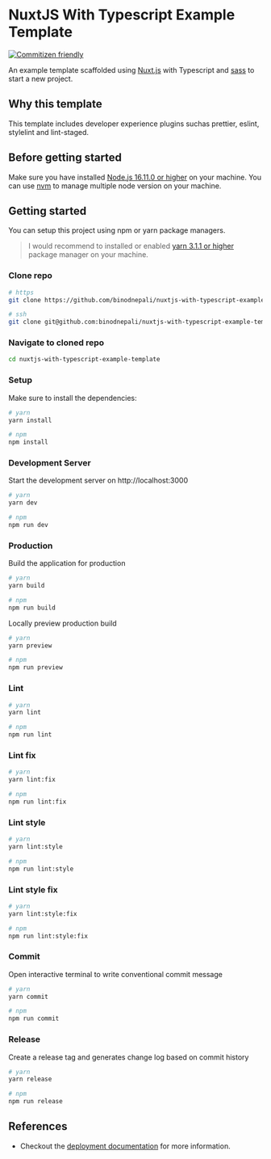 # NuxtJS With Typescript Example Template

[![Commitizen friendly](https://img.shields.io/badge/commitizen-friendly-brightgreen.svg)](http://commitizen.github.io/cz-cli/)

An example template scaffolded using [Nuxt.js](https://v3.nuxtjs.org) with Typescript and [sass](https://sass-lang.com/) to start a new project.

## Why this template

This template includes developer experience plugins suchas prettier, eslint, stylelint and lint-staged.

## Before getting started

Make sure you have installed [Node.js 16.11.0 or higher](https://nodejs.org/en/) on your machine. You can use [nvm](https://github.com/nvm-sh/nvm) to manage multiple node version on your machine.

## Getting started

You can setup this project using npm or yarn package managers.

> I would recommend to installed or enabled [yarn 3.1.1 or higher](https://yarnpkg.com/getting-started) package manager on your machine.

### Clone repo

```bash
# https
git clone https://github.com/binodnepali/nuxtjs-with-typescript-example-template.git

# ssh
git clone git@github.com:binodnepali/nuxtjs-with-typescript-example-template.git
```

### Navigate to cloned repo

```bash
cd nuxtjs-with-typescript-example-template
```

### Setup

Make sure to install the dependencies:

```bash
# yarn
yarn install

# npm
npm install
```

### Development Server

Start the development server on http://localhost:3000

```bash
# yarn
yarn dev

# npm
npm run dev
```

### Production

Build the application for production

```bash
# yarn
yarn build

# npm
npm run build
```

Locally preview production build

```bash
# yarn
yarn preview

# npm
npm run preview
```

### Lint

```bash
# yarn
yarn lint

# npm
npm run lint
```

### Lint fix

```bash
# yarn
yarn lint:fix

# npm
npm run lint:fix
```

### Lint style

```bash
# yarn
yarn lint:style

# npm
npm run lint:style
```

### Lint style fix

```bash
# yarn
yarn lint:style:fix

# npm
npm run lint:style:fix
```

### Commit

Open interactive terminal to write conventional commit message

```bash
# yarn
yarn commit

# npm
npm run commit
```

### Release

Create a release tag and generates change log based on commit history

```bash
# yarn
yarn release

# npm
npm run release
```

## References

* Checkout the [deployment documentation](https://v3.nuxtjs.org/guide/deploy/presets) for more information.
